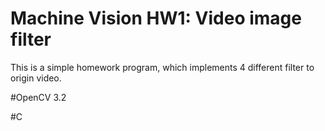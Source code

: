 # Machine Vision HW1: Video image filter

This is a simple homework program, which implements 4 different filter to origin video.

#OpenCV 3.2

#C
